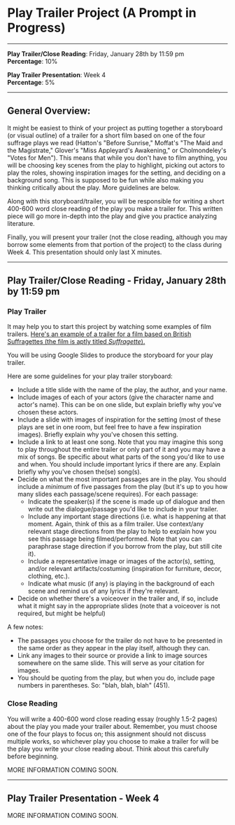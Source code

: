 # Play Trailer Project (A Prompt in Progress)

_____

**Play Trailer/Close Reading**: Friday, January 28th by 11:59 pm
<br />**Percentage**: 10%

**Play Trailer Presentation**: Week 4
<br />**Percentage**: 5%

_____

## General Overview:

It might be easiest to think of your project as putting together a storyboard (or visual outline) of a trailer for a short film based on one of the four suffrage plays we read (Hatton's "Before Sunrise," Moffat's "The Maid and the Magistrate," Glover's "Miss Appleyard's Awakening," or Cholmondeley's "Votes for Men"). This means that while you don't have to film anything, you will be choosing key scenes from the play to highlight, picking out actors to play the roles, showing inspiration images for the setting, and deciding on a background song. This is supposed to be fun while also making you thinking critically about the play. More guidelines are below.

Along with this storyboard/trailer, you will be responsible for writing a short 400-600 word close reading of the play you make a trailer for. This written piece will go more in-depth into the play and give you practice analyzing literature.

Finally, you will present your trailer (not the close reading, although you may borrow some elements from that portion of the project) to the class during Week 4. This presentation should only last X minutes.

_____

## Play Trailer/Close Reading - Friday, January 28th by 11:59 pm

### Play Trailer

It may help you to start this project by watching some examples of film trailers. [Here's an example of a trailer for a film based on British Suffragettes (the film is aptly titled *Suffragette*).](https://www.youtube.com/watch?v=056FI2Pq9RY)

You will be using Google Slides to produce the storyboard for your play trailer.

Here are some guidelines for your play trailer storyboard:
* Include a title slide with the name of the play, the author, and your name.
* Include images of each of your actors (give the character name and actor's name). This can be on one slide, but explain briefly why you've chosen these actors.
* Include a slide with images of inspiration for the setting (most of these plays are set in one room, but feel free to have a few inspiration images). Briefly explain why you've chosen this setting.
* Include a link to at least one song. Note that you may imagine this song to play throughout the entire trailer or only part of it and you may have a mix of songs. Be specific about what parts of the song you'd like to use and when. You should include important lyrics if there are any. Explain briefly why you've chosen the(se) song(s).
* Decide on what the most important passages are in the play. You should include a *minimum* of five passages from the play (but it's up to you how many slides each passage/scene requires). For each passage: 
  * Indicate the speaker(s) if the scene is made up of dialogue and then write out the dialogue/passage you'd like to include in your trailer.
  * Include any important stage directions (i.e. what is happening at that moment. Again, think of this as a film trailer. Use context/any relevant stage directions from the play to help to explain how you see this passage being filmed/performed. Note that you can paraphrase stage direction if you borrow from the play, but still cite it).
  * Include a representative image or images of the actor(s), setting, and/or relevant artifacts/costuming (inspiration for furniture, decor, clothing, etc.).
  * Indicate what music (if any) is playing in the background of each scene and remind us of any lyrics if they're relevant.
* Decide on whether there's a voiceover in the trailer and, if so, include what it might say in the appropriate slides (note that a voiceover is not required, but might be helpful)

A few notes:
* The passages you choose for the trailer do not have to be presented in the same order as they appear in the play itself, although they can.
* Link any images to their source or provide a link to image sources somewhere on the same slide. This will serve as your citation for images.
* You should be quoting from the play, but when you do, include page numbers in parentheses. So: "blah, blah, blah" (451).

### Close Reading

You will write a 400-600 word close reading essay (roughly 1.5-2 pages) about the play you made your trailer about. Remember, you must choose one of the four plays to focus on; this assignment should not discuss multiple works, so whichever play you choose to make a trailer for will be the play you write your close reading about. Think about this carefully before beginning.

MORE INFORMATION COMING SOON.

_____

## Play Trailer Presentation - Week 4

MORE INFORMATION COMING SOON. 
